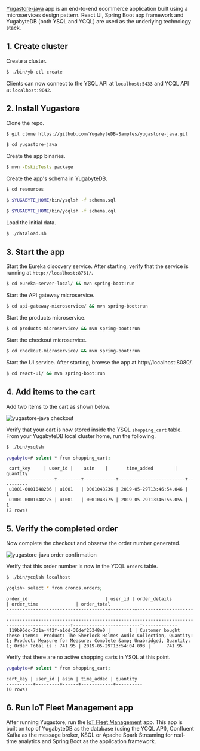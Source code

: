 [Yugastore-java](https://github.com/yugabyte/yugastore-java) app is an end-to-end ecommerce application built using a microservices design pattern. React UI, Spring Boot app framework and YugabyteDB (both YSQL and YCQL) are used as the underlying technology stack.

## 1. Create cluster

Create a cluster.

```sh
$ ./bin/yb-ctl create
```
Clients can now connect to the YSQL API at `localhost:5433` and YCQL API at `localhost:9042`.

## 2. Install Yugastore

Clone the repo.
```sh
$ git clone https://github.com/YugabyteDB-Samples/yugastore-java.git
```
```sh
$ cd yugastore-java
```

Create the app binaries.
```sh
$ mvn -DskipTests package
```

Create the app's schema in YugabyteDB.

```sh
$ cd resources
```

```sh
$ $YUGABYTE_HOME/bin/ysqlsh -f schema.sql
```

```sh
$ $YUGABYTE_HOME/bin/ycqlsh -f schema.cql
```

Load the initial data.

```sh
$ ./dataload.sh
```

## 3. Start the app

Start the Eureka discovery service. After starting, verify that the service is running at `http://localhost:8761/`.

```sh
$ cd eureka-server-local/ && mvn spring-boot:run
```

Start the API gateway microservice.

```sh
$ cd api-gateway-microservice/ && mvn spring-boot:run
```

Start the products microservice.

```sh
$ cd products-microservice/ && mvn spring-boot:run
```

Start the checkout microservice.

```sh
$ cd checkout-microservice/ && mvn spring-boot:run
```

Start the UI service. After starting, browse the app at http://localhost:8080/.

```sh
$ cd react-ui/ && mvn spring-boot:run
```

## 4. Add items to the cart

Add two items to the cart as shown below.

![yugastore-java checkout](/images/quick_start/binary-yugastore-java-checkout.png)

Verify that your cart is now stored inside the YSQL `shopping_cart` table. From your YugabyteDB local cluster home, run the following.

```sh
$ ./bin/ysqlsh
```

```sh
yugabyte=# select * from shopping_cart;
```

```
 cart_key     | user_id |    asin    |       time_added        | quantity
------------------+---------+------------+-------------------------+----------
 u1001-0001048236 | u1001   | 0001048236 | 2019-05-29T13:46:54.046 |        1
 u1001-0001048775 | u1001   | 0001048775 | 2019-05-29T13:46:56.055 |        1
(2 rows)
```

## 5. Verify the completed order

Now complete the checkout and observe the order number generated.

![yugastore-java order confirmation](/images/quick_start/binary-yugastore-java-orderconfirmation.png)

Verify that this order number is now in the YCQL `orders` table.

```sh
$ ./bin/ycqlsh localhost
```

```sh
ycqlsh> select * from cronos.orders;
```

```
order_id                             | user_id | order_details                                                                                                                                                                           | order_time              | order_total
--------------------------------------+---------+-----------------------------------------------------------------------------------------------------------------------------------------------------------------------------------------+-------------------------+-------------
 119b96dc-7d1a-4f2f-a1dd-36def25348e0 |       1 | Customer bought these Items:  Product: The Sherlock Holmes Audio Collection, Quantity: 1; Product: Measure for Measure: Complete &amp; Unabridged, Quantity: 1; Order Total is : 741.95 | 2019-05-29T13:54:04.093 |      741.95

```

Verify that there are no active shopping carts in YSQL at this point.

```sh
yugabyte=# select * from shopping_cart;
```

```
cart_key | user_id | asin | time_added | quantity
----------+---------+------+------------+----------
(0 rows)
```

## 6. Run IoT Fleet Management app

After running Yugastore, run the [IoT Fleet Management](../../realworld-apps/iot-spark-kafka-ksql/) app. This app is built on top of YugabyteDB as the database (using the YCQL API), Confluent Kafka as the message broker, KSQL or Apache Spark Streaming for real-time analytics and Spring Boot as the application framework.
